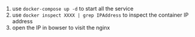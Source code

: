1. use `docker-compose up -d` to start all the service
2. use `docker inspect XXXX | grep IPAddress` to inspect the container IP address
3. open the IP in bowser to visit the nginx